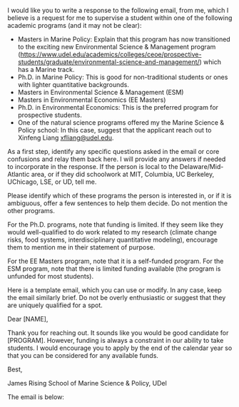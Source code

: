 I would like you to write a response to the following email, from me,
which I believe is a request for me to supervise a student within one
of the following academic programs (and it may not be clear):
 - Masters in Marine Policy: Explain that this program has now
   transitioned to the exciting new Environmental Science & Management
   program
   (https://www.udel.edu/academics/colleges/ceoe/prospective-students/graduate/environmental-science-and-management/)
   which has a Marine track.
 - Ph.D. in Marine Policy: This is good for non-traditional students
   or ones with lighter quantitative backgrounds.
 - Masters in Environmental Science & Management (ESM)
 - Masters in Environmental Economics (EE Masters)
 - Ph.D. in Environmental Economics: This is the preferred program for
   prospective students.
 - One of the natural science programs offered my the Marine Science &
   Policy school: In this case, suggest that the applicant reach out
   to Xinfeng Liang <xfliang@udel.edu>.
   
As a first step, identify any specific questions asked in the email or
core confusions and relay them back here. I will provide any answers
if needed to incorporate in the response. If the person is local to
the Delaware/Mid-Atlantic area, or if they did schoolwork at MIT,
Columbia, UC Berkeley, UChicago, LSE, or UD, tell me.

Please identify which of these programs the person is interested in,
or if it is ambiguous, offer a few sentences to help them
decide. Do not mention the other programs.

For the Ph.D. programs, note that funding is limited. If
they seem like they would well-qualified to do work related to my
research (climate change risks, food systems, interdisciplinary
quantitative modeling), encourage them to mention me in their
statement of purpose.

For the EE Masters program, note that it is a self-funded program. For
the ESM program, note that there is limited funding available (the
program is unfunded for most students).

Here is a template email, which you can use or modify. In any case,
keep the email similarly brief. Do not be overly enthusiastic
or suggest that they are uniquely qualified for a spot.

Dear [NAME],

Thank you for reaching out. It sounds like you would be good candidate for [PROGRAM]. However, funding is always a constraint in our ability to take students. I would encourage you to apply by the end of the calendar year so that you can be considered for any available funds.

Best,

James Rising
School of Marine Science & Policy, UDel

The email is below:

